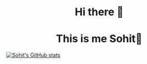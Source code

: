 <h1 align="center"> Hi there 👋</h1>
<h1 align="center">This is me Sohit🧑 </h1>

<!--
**sohitdon/sohitdon** is a ✨ _special_ ✨ repository because its `README.md` (this file) appears on your GitHub profile.

Here are some ideas to get you started:

- 🔭 I’m currently working on ...
- 🌱 I’m currently learning ...
- 👯 I’m looking to collaborate on ...
- 🤔 I’m looking for help with ...
- 💬 Ask me about ...
- 📫 How to reach me: ...
- 😄 Pronouns: ...
- ⚡ Fun fact: ...
-->
[![Sohit's GitHub stats](https://github-readme-stats.vercel.app/api?username=sohitdon)](https://github.com/sohitdon/github-readme-stats)

